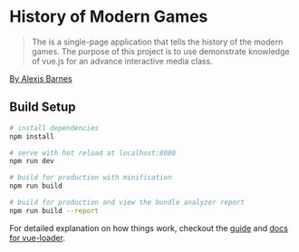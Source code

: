 # History of Modern Games

> The is a single-page application that tells the history of the modern games.
> The purpose of this project is to use demonstrate knowledge of vue.js for an advance interactive media class.

[By Alexis Barnes](https://www.github.com/alexisbarnes)

## Build Setup

``` bash
# install dependencies
npm install

# serve with hot reload at localhost:8080
npm run dev

# build for production with minification
npm run build

# build for production and view the bundle analyzer report
npm run build --report
```

For detailed explanation on how things work, checkout the [guide](http://vuejs-templates.github.io/webpack/) and [docs for vue-loader](http://vuejs.github.io/vue-loader).
